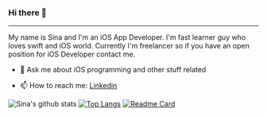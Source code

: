 ### Hi there 👋
----
My name is Sina and I'm an iOS App Developer. I'm fast learner guy who loves swift and iOS world. Currently I'm freelancer so if you have an open position for iOS Developer contact me.

- 💬 Ask me about iOS programming and other stuff related

- 📫 How to reach me: [Linkedin](https://linkedin.com/in/sina-rabiei-84142bba)

![Sina's github stats](https://github-readme-stats.vercel.app/api?username=nssina&show_icons=true&theme=dark&show_icons=true&count_private=true) [![Top Langs](https://github-readme-stats.vercel.app/api/top-langs/?username=nssina&layout=compact&theme=dark)](https://github.com/anuraghazra/github-readme-stats) [![Readme Card](https://github-readme-stats.vercel.app/api/pin/?username=nssina&repo=github-readme-stats)](https://github.com/anuraghazra/github-readme-stats)

